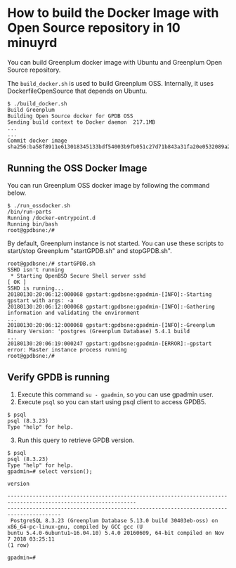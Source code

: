 # How to build the Docker Image with Open Source repository in 10 minuyrd
You can build Greenplum docker image with Ubuntu and Greenplum Open Source repository.

The `build_docker.sh` is used to build Greenplum OSS. Internally, it uses DockerfileOpenSource that depends on Ubuntu.
```
$ ./build_docker.sh
Build Greenplum  
Building Open Source docker for GPDB OSS
Sending build context to Docker daemon  217.1MB
...
...
Commit docker image
sha256:ba58f8911e613018345133bdf54003b9fb051c27d71b843a31fa20e0532089a2
```

##  Running the OSS Docker Image
You can run Greenplum OSS docker image by following the command below.
```
$ ./run_ossdocker.sh
/bin/run-parts
Running /docker-entrypoint.d
Running bin/bash
root@gpdbsne:/#
```
By default, Greenplum instance is not started. You can use these scripts to start/stop Greenplum "startGPDB.sh" and stopGPDB.sh".

```
root@gpdbsne:/# startGPDB.sh
SSHD isn't running
 * Starting OpenBSD Secure Shell server sshd                                 [ OK ]
SSHD is running...
20180130:20:06:12:000068 gpstart:gpdbsne:gpadmin-[INFO]:-Starting gpstart with args: -a
20180130:20:06:12:000068 gpstart:gpdbsne:gpadmin-[INFO]:-Gathering information and validating the environment
...
20180130:20:06:12:000068 gpstart:gpdbsne:gpadmin-[INFO]:-Greenplum Binary Version: 'postgres (Greenplum Database) 5.4.1 build
...
20180130:20:06:19:000247 gpstart:gpdbsne:gpadmin-[ERROR]:-gpstart error: Master instance process running
root@gpdbsne:/#
```

## Verify GPDB is running
1. Execute this command `su - gpadmin`, so you can use gpadmin user.
2. Execute `psql` so you can start using psql client to access GPDB5.
```
$ psql
psql (8.3.23)
Type "help" for help.

```
3. Run this query to retrieve GPDB version.
```
$ psql
psql (8.3.23)
Type "help" for help.
gpadmin=# select version();
                                                                                               version         

---------------------------------------------------------------------------------------------------------------
---------------------------------------------------------------------------------------
 PostgreSQL 8.3.23 (Greenplum Database 5.13.0 build 30403eb-oss) on x86_64-pc-linux-gnu, compiled by GCC gcc (U
buntu 5.4.0-6ubuntu1~16.04.10) 5.4.0 20160609, 64-bit compiled on Nov  7 2018 03:25:11
(1 row)

gpadmin=#

```

